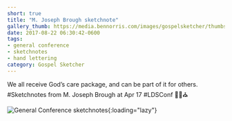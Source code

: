 ```yaml
---
short: true
title: "M. Joseph Brough sketchnote"
gallery_thumb: https://media.bennorris.com/images/gospelsketcher/thumbs/apr-17-1-brough.jpg
date: 2017-08-22 06:30:42-0600
tags:
- general conference
- sketchnotes
- hand lettering
category: Gospel Sketcher
---
```


We all receive God’s care package, and can be part of it for others. #Sketchnotes from M. Joseph Brough at Apr 17 #LDSConf ✍🏼⛪️

![General Conference sketchnotes](https://media.bennorris.com/images/gospelsketcher/general-conference/apr-2017/apr-17-1-brough.jpg){:loading="lazy"}
